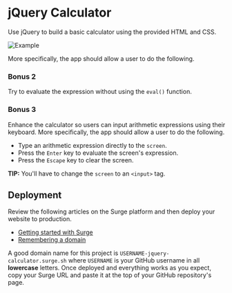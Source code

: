 # jQuery Calculator

Use jQuery to build a basic calculator using the provided HTML and CSS.

![Example](screenshots/example.gif)

More specifically, the app should allow a user to do the following.

<!-- - Click an operand or operator button to append its corresponding text to the screen. -->
  <!-- - If the screen displays the message `Error`, don't append anything. -->
<!-- - Click the `clear` button to remove all the text from the screen. -->
<!-- - Click the `equals` button to evaluate the arithmetic expression shown in the screen. -->
  <!-- - If the expression is in format `operand(+|-|x|÷)operand`, evaluate the expression and update the screen with the result. -->
  <!-- - If the expression isn't in the correct format or when attempting to divide by zero, update the screen with the message `Error`. -->

<!-- ### Bonus 1

Try to solve the exercise without changing the existing HTML nested inside the `buttons-container` tag. -->

### Bonus 2

Try to evaluate the expression without using the `eval()` function.

### Bonus 3

Enhance the calculator so users can input arithmetic expressions using their keyboard. More specifically, the app should allow a user to do the following.

- Type an arithmetic expression directly to the `screen`.
- Press the `Enter` key to evaluate the screen's expression.
- Press the `Escape` key to clear the screen.

**TIP:** You'll have to change the `screen` to an `<input>` tag.

## Deployment

Review the following articles on the Surge platform and then deploy your website to production.

- [Getting started with Surge](http://surge.sh/help/getting-started-with-surge)
- [Remembering a domain](http://surge.sh/help/remembering-a-domain)

A good domain name for this project is `USERNAME-jquery-calculator.surge.sh` where `USERNAME` is your GitHub username in all **lowercase** letters. Once deployed and everything works as you expect, copy your Surge URL and paste it at the top of your GitHub repository's page.
